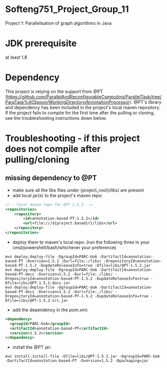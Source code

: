 # Softeng751_Project_Group_11
Project 1:  Parallelisation of graph algorithms in Java

# JDK prerequisite
at least 1.8

# Dependency
This project is relying on the support from @PT (https://github.com/ParallelAndReconfigurableComputing/ParallelTask/tree/ParaTask%40Spoon/WorkingDirectory/AnnotationProcessor). @PT's library and dependency has been included in the project's local maven repository. If the project fails to compile for the first time after the pulling or cloning, see the troubleshooting instructions down below.

# Troubleshooting - if this project does not compile after pulling/cloning
## missing dependency to @PT
- make sure all the libs files under {project_root}/libs/ are present
- add local jar(s) to the project's maven repo:
```xml
<!-- local maven repo for @PT 1.5.2 -->
<repositories>
    <repository>
        <id>annotation-based-PT-1.5.2</id>
        <url>file:///${project.basedir}/libs</url>
    </repository>
</repositories>
```
- deploy them to maven's local repo: (run the following three in your cmd/powershell/bash/whichever your preference)
```
mvn deploy:deploy-file -DgroupId=PARC-UoA -DartifactId=annotation-based-PT -Dversion=1.5.2 -Durl=file:./libs/ -DrepositoryId=annotation-based-PT-1.5.2 -DupdateReleaseInfo=true -Dfile=libs/@PT-1.5.2.jar
mvn deploy:deploy-file -DgroupId=PARC-UoA -DartifactId=annotation-based-PT-docs -Dversion=1.5.2 -Durl=file:./libs/ -DrepositoryId=annotation-based-PT-1.5.2 -DupdateReleaseInfo=true -Dfile=libs/@PT-1.5.2-docs.jar
mvn deploy:deploy-file -DgroupId=PARC-UoA -DartifactId=annotation-based-PT-docs -Dversion=1.5.2 -Durl=file:./libs/ -DrepositoryId=annotation-based-PT-1.5.2 -DupdateReleaseInfo=true -Dfile=libs/@PT-1.5.2-src.jar
```
- add the dependency in the pom.xml:
```xml
<dependency>
  <groupId>PARC-UoA</groupId>
  <artifactId>annotation-based-PT</artifactId>
  <version>1.5.2</version>
</dependency>
```
- install the @PT jar:
```
mvn install:install-file -Dfile=libs/@PT-1.5.2.jar -DgroupId=PARC-UoA -DartifactId=annotation-based-PT -Dversion=1.5.2 -Dpackaging=jar
```
